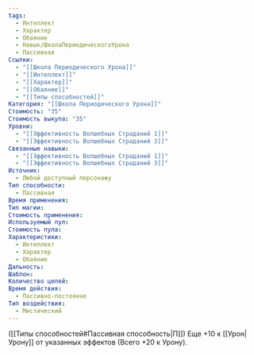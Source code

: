 ```yaml
---
tags:
  - Интеллект
  - Характер
  - Обаяние
  - Навык/ШколаПериодическогоУрона
  - Пассивная
Ссылки:
  - "[[Школа Периодического Урона]]"
  - "[[Интеллект]]"
  - "[[Характер]]"
  - "[[Обаяние]]"
  - "[[Типы способностей]]"
Категория: "[[Школа Периодического Урона]]"
Стоимость: "35"
Стоимость выкупа: "35"
Уровни:
  - "[[Эффективность Волшебных Страданий 1]]"
  - "[[Эффективность Волшебных Страданий 3]]"
Связанные навыки:
  - "[[Эффективность Волшебных Страданий 1]]"
  - "[[Эффективность Волшебных Страданий 3]]"
Источник:
  - Любой доступный персонажу
Тип способности:
  - Пассивная
Время применения: 
Тип магии: 
Стоимость применения: 
Используемый пул: 
Стоимость пула: 
Характеристики:
  - Интеллект
  - Характер
  - Обаяние
Дальность: 
Шаблон: 
Количество целей: 
Время действия:
  - Пассивно-постоянно
Тип воздействия:
  - Мистический
---
```

([[Типы способностей#Пассивная способность|П]]) Еще +10 к [[Урон|Урону]] от указанных эффектов (Всего +20 к Урону). 